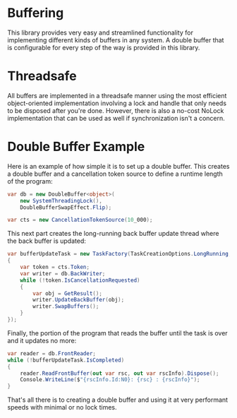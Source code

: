 # Buffering
This library provides very easy and streamlined functionality for implementing different kinds of buffers in any system.
A double buffer that is configurable for every step of the way is provided in this library.

# Threadsafe
All buffers are implemented in a threadsafe manner using the most efficient object-oriented implementation involving a lock and handle that only needs to be disposed after you're done.
However, there is also a no-cost NoLock implementation that can be used as well if synchronization isn't a concern.

# Double Buffer Example
Here is an example of how simple it is to set up a double buffer.
This creates a double buffer and a cancellation token source to define a runtime length of the program:
```cs
var db = new DoubleBuffer<object>(
    new SystemThreadingLock(),
    DoubleBufferSwapEffect.Flip);

var cts = new CancellationTokenSource(10_000);
```

This next part creates the long-running back buffer update thread where the back buffer is updated:
```cs
var bufferUpdateTask = new TaskFactory(TaskCreationOptions.LongRunning, 0).StartNew(() =>
{
    var token = cts.Token;
    var writer = db.BackWriter;
    while (!token.IsCancellationRequested)
    {
        var obj = GetResult();
        writer.UpdateBackBuffer(obj);
        writer.SwapBuffers();
    }
});
```

Finally, the portion of the program that reads the buffer until the task is over and it updates no more:
```cs
var reader = db.FrontReader;
while (!bufferUpdateTask.IsCompleted)
{
    reader.ReadFrontBuffer(out var rsc, out var rscInfo).Dispose();
    Console.WriteLine($"{rscInfo.Id:N0}: {rsc} : {rscInfo}");
}
```

That's all there is to creating a double buffer and using it at very performant speeds with minimal or no lock times.
